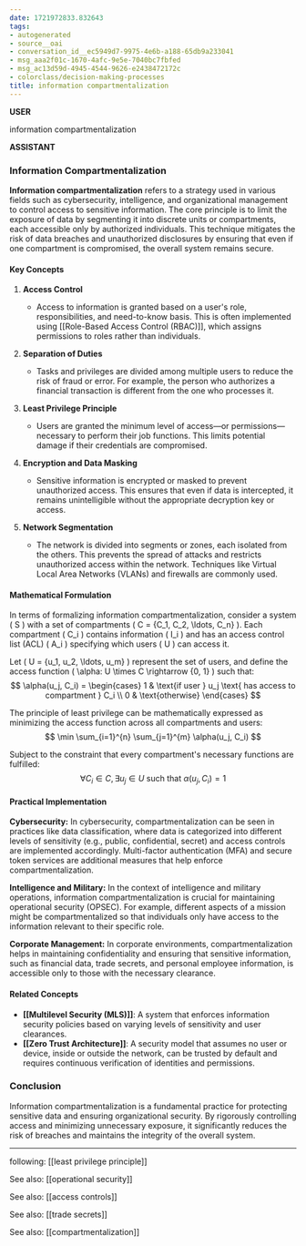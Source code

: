 ```yaml
---
date: 1721972833.832643
tags:
- autogenerated
- source__oai
- conversation_id__ec5949d7-9975-4e6b-a188-65db9a233041
- msg_aaa2f01c-1670-4afc-9e5e-7040bc7fbfed
- msg_ac13d59d-4945-4544-9626-e2438472172c
- colorclass/decision-making-processes
title: information compartmentalization
---
```


**USER**

information compartmentalization


**ASSISTANT**

### Information Compartmentalization

**Information compartmentalization** refers to a strategy used in various fields such as cybersecurity, intelligence, and organizational management to control access to sensitive information. The core principle is to limit the exposure of data by segmenting it into discrete units or compartments, each accessible only by authorized individuals. This technique mitigates the risk of data breaches and unauthorized disclosures by ensuring that even if one compartment is compromised, the overall system remains secure.

#### Key Concepts

1. **Access Control**
   - Access to information is granted based on a user's role, responsibilities, and need-to-know basis. This is often implemented using [[Role-Based Access Control (RBAC)]], which assigns permissions to roles rather than individuals.

2. **Separation of Duties**
   - Tasks and privileges are divided among multiple users to reduce the risk of fraud or error. For example, the person who authorizes a financial transaction is different from the one who processes it.

3. **Least Privilege Principle**
   - Users are granted the minimum level of access—or permissions—necessary to perform their job functions. This limits potential damage if their credentials are compromised.

4. **Encryption and Data Masking**
   - Sensitive information is encrypted or masked to prevent unauthorized access. This ensures that even if data is intercepted, it remains unintelligible without the appropriate decryption key or access.

5. **Network Segmentation**
   - The network is divided into segments or zones, each isolated from the others. This prevents the spread of attacks and restricts unauthorized access within the network. Techniques like Virtual Local Area Networks (VLANs) and firewalls are commonly used.

#### Mathematical Formulation

In terms of formalizing information compartmentalization, consider a system \( S \) with a set of compartments \( C = \{C_1, C_2, \ldots, C_n\} \). Each compartment \( C_i \) contains information \( I_i \) and has an access control list (ACL) \( A_i \) specifying which users \( U \) can access it. 

Let \( U = \{u_1, u_2, \ldots, u_m\} \) represent the set of users, and define the access function \( \alpha: U \times C \rightarrow \{0, 1\} \) such that:
$$
\alpha(u_j, C_i) = 
\begin{cases} 
1 & \text{if user } u_j \text{ has access to compartment } C_i \\
0 & \text{otherwise}
\end{cases}
$$

The principle of least privilege can be mathematically expressed as minimizing the access function across all compartments and users:
$$
\min \sum_{i=1}^{n} \sum_{j=1}^{m} \alpha(u_j, C_i)
$$

Subject to the constraint that every compartment's necessary functions are fulfilled:
$$
\forall C_i \in C, \exists u_j \in U \text{ such that } \alpha(u_j, C_i) = 1
$$

#### Practical Implementation

**Cybersecurity:**
In cybersecurity, compartmentalization can be seen in practices like data classification, where data is categorized into different levels of sensitivity (e.g., public, confidential, secret) and access controls are implemented accordingly. Multi-factor authentication (MFA) and secure token services are additional measures that help enforce compartmentalization.

**Intelligence and Military:**
In the context of intelligence and military operations, information compartmentalization is crucial for maintaining operational security (OPSEC). For example, different aspects of a mission might be compartmentalized so that individuals only have access to the information relevant to their specific role.

**Corporate Management:**
In corporate environments, compartmentalization helps in maintaining confidentiality and ensuring that sensitive information, such as financial data, trade secrets, and personal employee information, is accessible only to those with the necessary clearance.

#### Related Concepts

- **[[Multilevel Security (MLS)]]**: A system that enforces information security policies based on varying levels of sensitivity and user clearances.
- **[[Zero Trust Architecture]]**: A security model that assumes no user or device, inside or outside the network, can be trusted by default and requires continuous verification of identities and permissions.

### Conclusion

Information compartmentalization is a fundamental practice for protecting sensitive data and ensuring organizational security. By rigorously controlling access and minimizing unnecessary exposure, it significantly reduces the risk of breaches and maintains the integrity of the overall system.


---


following: [[least privilege principle]]

See also: [[operational security]]


See also: [[access controls]]


See also: [[trade secrets]]


See also: [[compartmentalization]]
